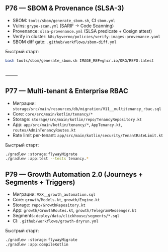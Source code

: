## P76 — SBOM & Provenance (SLSA-3)

- SBOM: `tools/sbom/generate_sbom.sh`, CI `sbom.yml`
- Vulns: `grype-scan.yml` (SARIF → Code Scanning)
- Provenance: `slsa-provenance.yml` (SLSA predicate + Cosign attest)
- Verify in cluster: `k8s/kyverno/policies/verify-images-provenance.yaml`
- SBOM diff gate: `.github/workflows/sbom-diff.yml`

Быстрый старт:
```bash
bash tools/sbom/generate_sbom.sh IMAGE_REF=ghcr.io/ORG/REPO:latest



```

⸻

## P77 — Multi-tenant & Enterprise RBAC

- Миграции: `storage/src/main/resources/db/migration/V11__multitenancy_rbac.sql`
- Core: `core/src/main/kotlin/tenancy/*`
- Storage: `storage/src/main/kotlin/repo/TenancyRepository.kt`
- App: `app/src/main/kotlin/tenancy/*`, `AppTenancy.kt`, `routes/AdminTenancyRoutes.kt`
- Rate limit per-tenant: `app/src/main/kotlin/security/TenantRateLimit.kt`

Быстрый старт:
```bash
./gradlew :storage:flywayMigrate
./gradlew :app:test --tests tenancy.*
```

## P79 — Growth Automation 2.0 (Journeys + Segments + Triggers)

- Миграции: `VXX__growth_automation.sql`
- Core: `growth/Models.kt`, `growth/Engine.kt`
- Storage: `repo/GrowthRepository.kt`
- App: `growth/GrowthRoutes.kt`, `growth/TelegramMessenger.kt`
- Segments: `deploy/data/clickhouse/segments/*.sql`
- CI: `.github/workflows/growth-dryrun.yml`

Быстрый старт:
```bash
./gradlew :storage:flywayMigrate
./gradlew :app:compileKotlin



```
